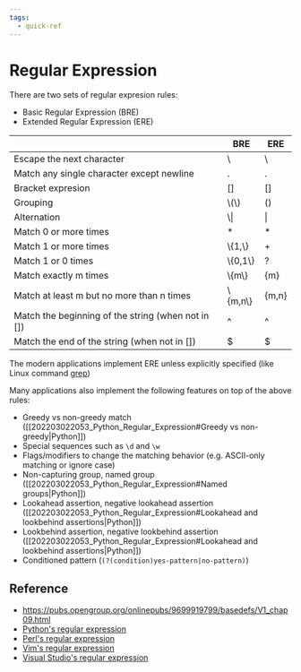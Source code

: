 ```yaml
---
tags:
  - quick-ref
---
```


# Regular Expression
There are two sets of regular expresion rules:

* Basic Regular Expression (BRE)
* Extended Regular Expression (ERE)

|                           | BRE | ERE |
|---------------------------|-----|-----|
| Escape the next character | \\ | \\ |
| Match any single character except newline | . | . |
| Bracket expresion | \[\] | \[\] |
| Grouping | \\(\\) | () |
| Alternation | \\\| | \| |
| Match 0 or more times | * | * |
| Match 1 or more times | \\{1,\\} | + |
| Match 1 or 0 times | \\{0,1\\} | ? |
| Match exactly m times | \\{m\\} | {m} | 
| Match at least m but no more than n times | \\{m,n\\} | {m,n} | 
| Match the beginning of the string (when not in []) | ^ | ^ |
| Match the end of the string (when not in []) | $ | $ |

The modern applications implement ERE unless explicitly specified (like Linux command [grep](https://www.gnu.org/software/grep/manual/grep.html#Regular-Expressions))

Many applications also implement the following features on top of the above rules:

* Greedy vs non-greedy match ([[202203022053_Python_Regular_Expression#Greedy vs non-greedy|Python]])
* Special sequences such as `\d` and `\w`
* Flags/modifiers to change the matching behavior (e.g. ASCII-only matching or ignore case)
* Non-capturing group, named group ([[202203022053_Python_Regular_Expression#Named groups|Python]])
* Lookahead assertion, negative lookahead assertion ([[202203022053_Python_Regular_Expression#Lookahead and lookbehind assertions|Python]])
* Lookbehind assertion, negative lookbehind assertion ([[202203022053_Python_Regular_Expression#Lookahead and lookbehind assertions|Python]])
* Conditioned pattern (`(?(condition)yes-pattern|no-pattern)`)

## Reference
* https://pubs.opengroup.org/onlinepubs/9699919799/basedefs/V1_chap09.html
* [Python's regular expression](https://docs.python.org/3/library/re.html)
* [Perl's regular expression](https://perldoc.perl.org/perlre)
* [Vim's regular expression](http://vimdoc.sourceforge.net/htmldoc/pattern.html#regexp)
* [Visual Studio's regular expression](https://docs.microsoft.com/en-us/visualstudio/ide/using-regular-expressions-in-visual-studio?view=vs-2022)
